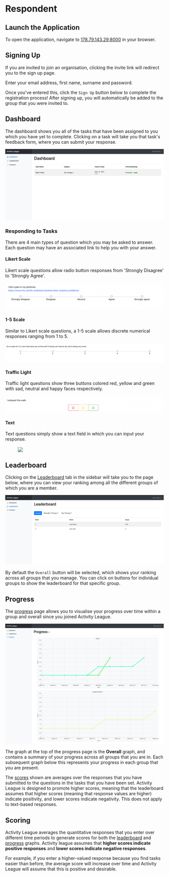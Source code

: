 # Respondent

## Launch the Application

To open the application, navigate to [178.79.143.29:8000](//178.79.143.29:8000) in your browser.

## Signing Up

If you are invited to join an organisation, clicking the invite link will redirect you to the sign up page.

Enter your email address, first name, surname and password.

Once you've entered this, click the `Sign Up` button below to complete the registration process!
After signing up, you will automatically be added to the group that you were invited to.

## Dashboard

The dashboard shows you all of the tasks that have been assigned to you which you have yet to complete.
Clicking on a task will take you that task's feedback form, where you can submit your response.

![Dashboard](img/respondent_dashboard.png)

### Responding to Tasks

There are 4 main types of question which you may be asked to answer. Each question may have an associated link to help you with your answer.

#### Likert Scale

Likert scale questions allow radio button responses from 'Strongly Disagree' to 'Strongly Agree'.

![Likert Scale Question](img/likert.png)

#### 1-5 Scale

Similar to Likert scale questions, a 1-5 scale allows discrete numerical responses ranging from 1 to 5.

![1-5 Scale Question](img/1-5.png)

#### Traffic Light

Traffic light questions show three buttons colored red, yellow and green with sad, neutral and happy faces respectively.

![Traffic Light Question](img/traffic.png)

#### Text

Text questions simply show a text field in which you can input your response.

<figure>
  <img src="../img/text.png" width="300" align="center"/>
</figure>

## Leaderboard

Clicking on the [Leaderboard](//178.79.143.29:8000/leaderboard) tab in the sidebar will take you to the page below, where you can view your ranking among all the different groups of which you are a member.

![Leaderboard](img/leaderboard_respondent.png)

By default the `Overall` button will be selected, which shows your ranking across all groups that you manage. You can click on buttons for individual groups to show the leaderboard for that specific group.

## Progress

The [progress](//178.79.143.29:8000/progress) page allows you to visualise your progress over time within a group and overall since you joined Activity League.

![Progress Page](img/progress_page.png)

The graph at the top of the progress page is the **Overall** graph, and contains a summary of your progress across all groups that you are in. Each subsequent graph below this represents your progress in each group that you are present.

The [scores](#scoring) shown are averages over the responses that you have submitted to the questions in the tasks that you have been set. Activity League is designed to promote higher scores, meaning that the leaderboard assumes that higher scores (meaning that response values are higher) indicate positivity, and lower scores indicate negativity. This does not apply to text-based responses.

## Scoring

Activity League averages the quantitative responses that you enter over different time periods to generate scores for both the [leaderboard](#leaderboard) and [progress](#progress) graphs.
Activity league assumes that **higher scores indicate positive responses** and **lower scores indicate negative responses**.

For example, if you enter a higher-valued response because you find tasks easier than before, the average score will increase over time and Activity League will assume that this is positive and desirable.